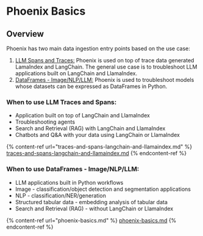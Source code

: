 # Phoenix Basics

## Overview

Phoenix has two main data ingestion entry points based on the use case:

1. [LLM Spans and Traces:](traces-and-spans-langchain-and-llamaindex.md) Phoenix is used on top of trace data generated LamaIndex and LangChain. The general use case is to troubleshoot LLM applications built on LangChain and LlamaIndex.&#x20;
2. [DataFrames - Image/NLP/LLM:](phoenix-basics.md) Phoenix is used to troubleshoot models whose datasets can be expressed as DataFrames in Python.&#x20;

### When to use LLM Traces and Spans:

* Application built on top of LangChain and LlamaIndex
* Troubleshooting agents
* Search and Retrieval (RAG) with LangChain and LlamaIndex
* Chatbots and Q\&A with your data using LangChain or LlamaIndex

{% content-ref url="traces-and-spans-langchain-and-llamaindex.md" %}
[traces-and-spans-langchain-and-llamaindex.md](traces-and-spans-langchain-and-llamaindex.md)
{% endcontent-ref %}

### When to use DataFrames - Image/NLP/LLM:&#x20;

* LLM applications built in Python workflows&#x20;
* Image -  classification/object detection and segmentation applications  &#x20;
* NLP - classification/NER/generation&#x20;
* Structured tabular data - embedding analysis of tabular data
* Search and Retrieval (RAG) - without LangChain or LlamaIndex

{% content-ref url="phoenix-basics.md" %}
[phoenix-basics.md](phoenix-basics.md)
{% endcontent-ref %}

